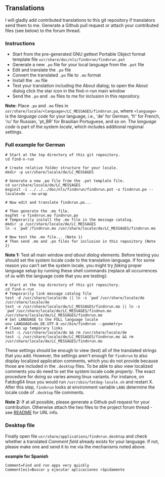 ## Translations

I will gladly add contributed translations to this git repository if
translators send them to me. Generate a Github pull request or attach your
contributed files (see below) to the forum thread.

### Instructions

 * Start from the pre-generated GNU gettext Portable Object format
   template file `usr/share/doc/nls/findnrun/findnrun.pot`
 * Generate a new `.po` file for your local language from the `.pot` file
 * Edit and translate the `.po` file
 * Convert the translated `.po` file to `.mo` format
 * Install the `.mo` file
 * Test your translation including the About dialog; to open the About
   dialog click the star icon in the find-n-run main window
 * Send the `.po` and `.mo` files to me for inclusion in this repository.

**Note:** Place `.po` and `.mo` files in
`usr/share/locale/<language>/LC_MESSAGES/findnrun.po`, where `<language>` is
the _language code_ for your language, i.e., 'de' for German, 'fr' for French,
'ru' for Russian, 'pt\_BR' for Brasilian Portuguese, and so on. The _language code_ is part of the system _locale_, which includes additional regional settings.

### Full example for German

    # Start at the top directory of this git repository.
    cd find-n-run

    # Create relative folder structure for your locale.
    mkdir -p usr/share/locale/de/LC_MESSAGES

    # Generate a new .po file from the .pot template file.
    cd usr/share/locale/de/LC_MESSAGES
    msginit -i ../../../doc/nls/findnrun/findnrun.pot -o findnrun.po --locale=de --no-wrap

    # Now edit and translate findnrun.po...

    # Then generate the .mo file.
    msgfmt -o findnrun.mo findnrun.po
    # Temporarily install the .mo file in the message catalog.
    mkdir -p /usr/share/locale/de/LC_MESSAGES
    ln -s `pwd`/findnrun.mo /usr/share/locale/de/LC_MESSAGES/findnrun.mo

    # Now test the .mo file... (Note 1)
    # Then send .mo and .po files for inclusion in this repository (Note 2)

**Νote 1:** Test all main window _and about dialog_ elements. Before testing you should set the system locale code to the translation language. If for some reason you can't set the system locale, you might try _faking_ proper language setup by running these shell commands (replace all occurrences of `de` with the language code that you are testing):

    # Start at the top directory of this git repository.
    cd find-n-run
    # Temporarily link message catalog file
    test -d /usr/share/locale/de || ln -s `pwd`/usr/share/locale/de /usr/share/locale/de
    test -e /usr/share/locale/de/LC_MESSAGES/findnrun.mo || ln -s `pwd`/usr/share/locale/de/LC_MESSAGES/findnun.mo /usr/share/locale/de/LC_MESSAGES/findnrun.mo
    # Set LANGUAGE to the FULL language locale
    env LANGUAGE=de_DE.UTF-8 usr/bin/findnrun --geometry=
    # Clean up temporary links
    test -L /usr/share/locale/de && rm /usr/share/locale/de
    test -L /usr/share/locale/de/LC_MESSAGES/findnrun.mo && rm /usr/share/locale/de/LC_MESSAGES/findnrun.mo

These settings should be enough to view (test) all of the translated strings
that you add. However, the settings aren't enough for `findnrun` to also
display localized application comments, which you do not provide because
those are included in the `.desktop` files. To be able to also view
localized comments you do need to set the system locale code _properly_. The
exact procedure for doing so varies among linux variants. For instance,
on Fatdog64 linux you would run `/usr/sbin/fatdog-locale.sh` and restart X.
After this step, `findnrun` looks at environment variable `LANG` determine the
locale code of `.desktop` file comments.

**Note 2:** If at all possible, please generate a Github pull request for your contribution. Otherwise attach the two files to the project forum thread - see [README](README.md) for URL info.

### Desktop file

Finally open file `usr/share/applications/findnrun.desktop` and check whether
a translated _Comment field_ already exists for your language. If not,
please make one and send it to me via the mechanisms noted above.

**example for Spanish**

    Comment=Find and run apps very quickly
    Comment[es]=Buscar y ejecutar aplicaciones rápidamente

